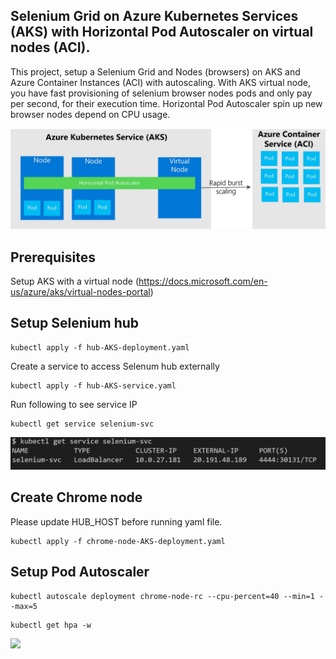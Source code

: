 ## Selenium Grid on Azure Kubernetes Services (AKS) with Horizontal Pod Autoscaler on virtual nodes (ACI).

This project, setup a Selenium Grid and Nodes (browsers) on AKS and Azure Container Instances (ACI) with autoscaling. 
With AKS virtual node, you have fast provisioning of selenium browser nodes pods and only pay per second, for their execution time. Horizontal Pod Autoscaler spin up new browser nodes depend on CPU usage.

![](images/AKS-Virtual-Node.jpg)

## Prerequisites

Setup AKS with a virtual node (https://docs.microsoft.com/en-us/azure/aks/virtual-nodes-portal)

## Setup Selenium hub

```
kubectl apply -f hub-AKS-deployment.yaml
```

Create a service to access Selenum hub externally

```
kubectl apply -f hub-AKS-service.yaml
```

Run following to see service IP

```
kubectl get service selenium-svc
```

![](images/service.png)


## Create Chrome node 

Please update HUB_HOST before running yaml file.

```
kubectl apply -f chrome-node-AKS-deployment.yaml
```

## Setup Pod Autoscaler

```
kubectl autoscale deployment chrome-node-rc --cpu-percent=40 --min=1 --max=5
```

```
kubectl get hpa -w
````

![](images/hpa.png)


